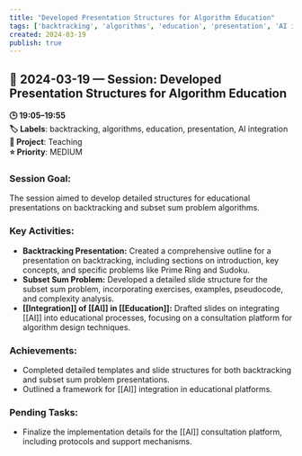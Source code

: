 ```yaml
---
title: "Developed Presentation Structures for Algorithm Education"
tags: ['backtracking', 'algorithms', 'education', 'presentation', 'AI integration']
created: 2024-03-19
publish: true
---
```


## 📅 2024-03-19 — Session: Developed Presentation Structures for Algorithm Education

**🕒 19:05–19:55**  
**🏷️ Labels**: backtracking, algorithms, education, presentation, AI integration  
**📂 Project**: Teaching  
**⭐ Priority**: MEDIUM  


### Session Goal:
The session aimed to develop detailed structures for educational presentations on backtracking and subset sum problem algorithms.

### Key Activities:
- **Backtracking Presentation:** Created a comprehensive outline for a presentation on backtracking, including sections on introduction, key concepts, and specific problems like Prime Ring and Sudoku.
- **Subset Sum Problem:** Developed a detailed slide structure for the subset sum problem, incorporating exercises, examples, pseudocode, and complexity analysis.
- **[[Integration]] of [[AI]] in [[Education]]:** Drafted slides on integrating [[AI]] into educational processes, focusing on a consultation platform for algorithm design techniques.

### Achievements:
- Completed detailed templates and slide structures for both backtracking and subset sum problem presentations.
- Outlined a framework for [[AI]] integration in educational platforms.

### Pending Tasks:
- Finalize the implementation details for the [[AI]] consultation platform, including protocols and support mechanisms.
